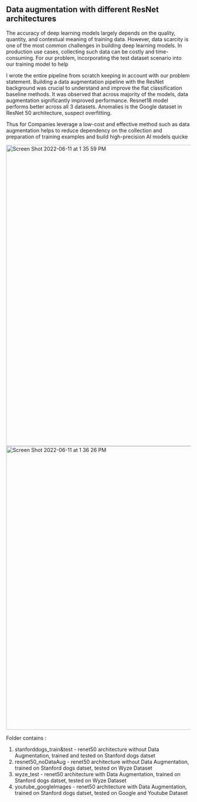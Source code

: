 
## Data augmentation with different ResNet architectures
The accuracy of deep learning models largely depends on the quality, quantity, and contextual meaning of training data. However, data scarcity is one of the most common challenges in building deep learning models. In production use cases, collecting such data can be costly and time-consuming. For our problem, incorporating the test dataset scenario into our training model to help 

I wrote the entire pipeline from scratch keeping in account with our problem statement.  Building a data augmentation pipeline with the ResNet background was crucial to understand and improve the flat classification baseline methods. It was observed that across majority of the  models, data augmentation significantly improved performance. Resnet18 model performs better across all 3 datasets.  Anomalies is the Google dataset in ResNet 50 architecture, suspect overfitting. 


Thus for Companies leverage a low-cost and effective method such as data augmentation helps to reduce dependency on the collection and preparation of training examples and build high-precision AI models quicke


<img width="822" alt="Screen Shot 2022-06-11 at 1 35 59 PM" src="https://user-images.githubusercontent.com/50242614/173204060-47e2204d-9485-45eb-9500-a0aaac66d944.png">


<img width="774" alt="Screen Shot 2022-06-11 at 1 36 26 PM" src="https://user-images.githubusercontent.com/50242614/173204076-fd9c662e-d702-4eab-83c8-29b6c8179dcd.png">


Folder contains :
1. stanforddogs_train&test - renet50 architecture without Data Augmentation, trained and tested on Stanford dogs datset 
2. resnet50_noDataAug - renet50 architecture without Data Augmentation, trained on Stanford dogs datset, tested on Wyze Dataset
3. wyze_test - renet50 architecture with Data Augmentation, trained on Stanford dogs datset, tested on Wyze Dataset
4. youtube_googleImages - renet50 architecture with Data Augmentation, trained on Stanford dogs datset, tested on Google and Youtube Dataset
